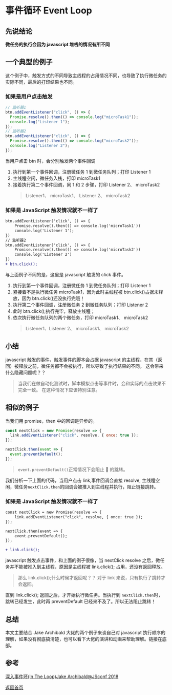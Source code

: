 # 事件循环 Event Loop

## 先说结论

**微任务的执行会因为 javascript 堆栈的情况有所不同**

## 一个典型的例子

这个例子中，触发方式的不同导致主线程的占用情况不同，也导致了执行微任务的实际不同，最后的打印结果也不同。

### 如果是用户点击触发

```js
// 监听器1
btn.addEventListener("click", () => {
  Promise.resolve().then(() => console.log("microTask1"));
  console.log("Listener 1");
});
// 监听器2
btn.addEventListener("click", () => {
  Promise.resolve().then(() => console.log("microTask2"));
  console.log("Listener 2");
});
```

当用户点击 btn 时，会分别触发两个事件回调

1. 执行到第一个事件回调，注册微任务 1 到微任务队列；打印 Listener 1
2. 主线程空闲，微任务入栈，打印 microTask1
3. 接着执行第二个事件回调，同 1 和 2 步骤，打印 Listener 2、 microTask2
   > Listener1、 microTask1、 Listener 2、 microTask2

### 如果是 JavaScript 触发情况就不一样了

```diff
btn.addEventListener('click', () => {
    Promise.resolve().then(() => console.log('microTask1'))
    console.log('Listener 1');
})
// 监听器2
btn.addEventListener('click', () => {
    Promise.resolve().then(() => console.log('microTask2'))
    console.log('Listener 2')
})
+ btn.click();
```

与上面例子不同的是，这里是 javascript 触发的 click 事件。

1. 执行到第一个事件回调，注册微任务 1 到微任务队列；打印 Listener 1
2. 紧接着不是执行微任务 microTask1，因为此时主线程被 btn.click()占据未释放，因为 btn.click()还没执行完哦！
3. 执行第二个事件回调，注册微任务 2 到微任务队列；打印 Listener 2
4. 此时 btn.click();执行完毕，释放主线程；
5. 依次执行微任务队列的两个微任务，打印 microTask1、 microTask2
   > Listener1、Listener 2、 microTask1、 microTask2

## 小结

javascript 触发的事件，触发事件的脚本会占据 javascript 的主线程，在其（返回）被释放之前，微任务都不会被执行，所以导致了执行结果的不同。
这会带来什么隐藏问题呢？？

> 当我们在做自动化测试时，脚本模拟点击等事件时，会和实际的点击效果不完全一致。 在这种情况下应该特别注意。

## 相似的例子

当我们用 promise，then 中的回调是异步的。

```js
const nextClick = new Promise(resolve => {
  link.addEventListener("click", resolve, { once: true });
});

nextClick.then(event => {
  event.preventDefault();
});
```

> `event.preventDefault()`正常情况下会阻止 🔗 的跳转。

我们分析一下上面的代码，当用户点击 link,事件回调会直接 resolve, 主线程空闲，微任务`nextClick.then`的回调会被推入到主线程并执行，阻止链接跳转。

### 如果是 JavaScript 触发情况就不一样了

```diff
const nextClick = new Promise(resolve => {
    link.addEventListener("click", resolve, { once: true });
});

nextClick.then(event => {
    event.preventDefault();
});

+ link.click();
```

javascript 触发点击事件，和上面的例子很像，当 nextClick resolve 之后，微任务并不能被推入到主线程，原因是主线程被 link.click(); 占用，还没有返回释放。

> 那么 link.click();什么时候才返回呢？？ 对于 link 来说，只有执行了跳转才会返回。

直到 link.click(); 返回之后，才开始执行微任务。当执行到 `nextClick.then`时，跳转已经发生，此时再 preventDefault 已经来不及了。所以无法阻止跳转！

## 总结

本文主要结合 Jake Archibald 大佬的两个例子来谈自己对 javascript 执行顺序的理解，如果没有彻底搞清楚，也可以看下大佬的演讲和动画来帮助理解。链接在底部。

## 参考

[深入事件环(In The Loop)Jake Archibald@JSconf 2018](https://www.bilibili.com/video/BV1a4411F7t7/?spm_id_from=333.788.recommend_more_video.-1)

[返回首页](/)
